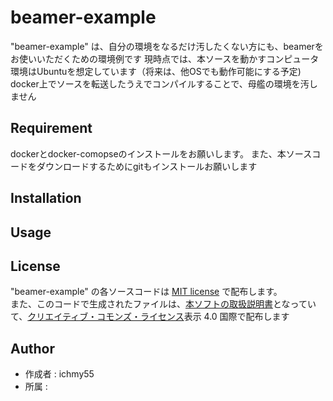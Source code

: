 # beamer-example
"beamer-example" は、自分の環境をなるだけ汚したくない方にも、beamerをお使いいただくための環境例です
現時点では、本ソースを動かすコンピュータ環境はUbuntuを想定しています（将来は、他OSでも動作可能にする予定)
docker上でソースを転送したうえでコンパイルすることで、母艦の環境を汚しません

## Requirement
dockerとdocker-comopseのインストールをお願いします。
また、本ソースコードをダウンロードするためにgitもインストールお願いします

## Installation

## Usage

## License
"beamer-example" の各ソースコードは [MIT license](https://ja.wikipedia.org/wiki/MIT_License) で配布します。  
また、このコードで生成されたファイルは、[本ソフトの取扱説明書](/dist/beamer-example.pdf)となっていて、[クリエイティブ・コモンズ・ライセンス](https://ja.wikipedia.org/wiki/%E3%82%AF%E3%83%AA%E3%82%A8%E3%82%A4%E3%83%86%E3%82%A3%E3%83%96%E3%83%BB%E3%82%B3%E3%83%A2%E3%83%B3%E3%82%BA%E3%83%BB%E3%83%A9%E3%82%A4%E3%82%BB%E3%83%B3%E3%82%B9)表示 4.0 国際で配布します

## Author
* 作成者 : ichmy55
* 所属   : 
